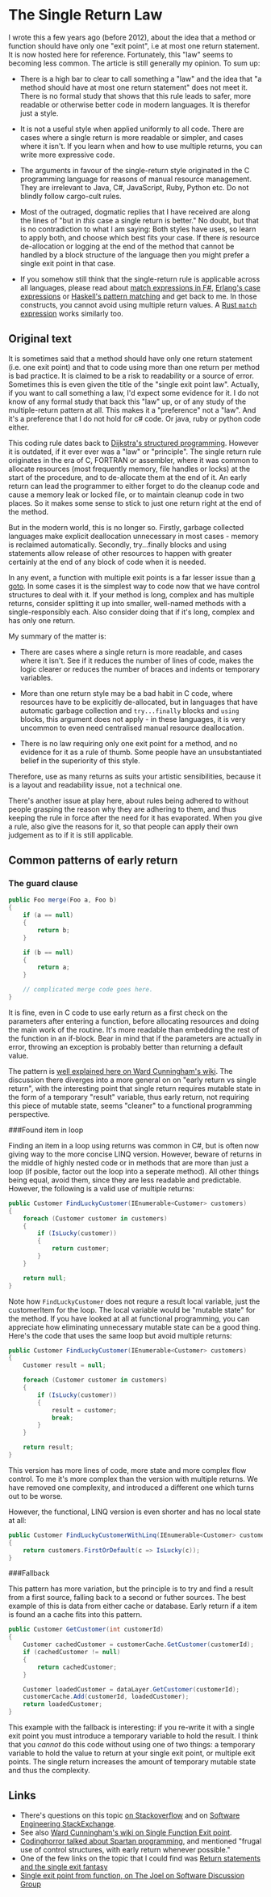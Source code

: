 # The Single Return Law

I wrote this a few years ago (before 2012), about the idea that a method or function should have only one "exit point", i.e at most one return statement. It is now hosted here for reference.  Fortunately, this "law" seems to becoming less common. The article is still generally my opinion. To sum up:

* There is a high bar to clear to call something a "law" and the idea that "a method should have at most one return statement" does not meet it. There is no formal study that shows that this rule leads to safer, more readable or otherwise better code in modern languages. It is therefor just a style. 

* It is not a useful style when applied uniformly to all code. There are cases where a single return is more readable or simpler, and cases where it isn't.  If you learn when and how to use multiple returns, you can write more expressive code. 

* The arguments in favour of the single-return style originated in the C programming language for reasons of manual resource management. They are irrelevant to Java, C#, JavaScript, Ruby, Python etc. Do not blindly follow cargo-cult rules.

* Most of the outraged, dogmatic replies that I have received are along the lines of "but in _this_ case a single return is better." No doubt, but that is no contradiction to what I am saying: Both styles have uses, so learn to apply both, and choose which best fits your case. If there _is_ resource de-allocation or logging at the end of the method that cannot be handled by a block structure of the language then you might prefer a single exit point in that case.

* If you somehow still think that the single-return rule is applicable across all languages, please read about [match expressions in F#](https://docs.microsoft.com/en-us/dotnet/articles/fsharp/language-reference/match-expressions), [Erlang's case expressions](http://erlang.org/doc/reference_manual/expressions.html#id80767) or [Haskell's pattern matching](https://en.wikibooks.org/wiki/Haskell/Pattern_matching) and get back to me. In those constructs, you cannot avoid using multiple return values. A [Rust `match` expression](https://doc.rust-lang.org/book/match.html) works similarly too.

## Original text

It is sometimes said that a method should have only one return statement (i.e. one exit point) and that to code using more than one return per method is bad practice. It is claimed to be a risk to readability or a source of error. Sometimes this is even given the title of the "single exit point law".  Actually, if you want to call something a law, I'd expect some evidence for it. I do not know of any formal study that back this "law" up, or of any study of the multiple-return pattern at all. This makes it a "preference" not a "law". And it's a preference that I do not hold for c# code. Or java, ruby or python code either.

This coding rule dates back to [Dijkstra's structured programming](http://en.wikipedia.org/wiki/Structured_programming). However it is outdated, if it ever ever was a "law" or "principle". The single return rule originates in the era of C, FORTRAN or assembler, where it was common to allocate resources (most frequently memory, file handles or locks) at the start of the procedure, and to de-allocate them at the end of it. An early return can lead the programmer  to either forget to do the cleanup code and cause a memory leak or locked file, or to maintain cleanup code in two places. So it makes some sense to stick to just one return right at the end of the method.

But in the modern world, this is no longer so. Firstly, garbage collected languages make explicit deallocation unnecessary in most cases - memory is reclaimed automatically. Secondly, try...finally blocks and using statements allow release of other resources to happen with greater certainly at the end of any block of code when it is needed.

In any event, a function with multiple exit points is a far lesser issue than [a goto](http://www.u.arizona.edu/~rubinson/copyright_violations/Go_To_Considered_Harmful.html). In some cases it is the simplest way to code now that we have control structures to deal with it.  If your method is long, complex and has multiple returns, consider splitting it up into smaller, well-named methods with a single-responsibly each. Also consider doing that if it's long, complex and has only one return.


My summary of the matter is:


* There are cases where a single return is more readable, and cases where it isn't. See if it reduces the number of lines of code, makes the logic clearer or reduces the number of braces and indents or temporary variables.

* More than one return style may be a bad habit in C code, where resources have to be explicitly de-allocated, but in languages that have automatic garbage collection and `try...finally` blocks and `using` blocks, this argument does not apply - in these languages, it is very uncommon to even need centralised manual resource deallocation.
 
* There is no law requiring only one exit point for a method, and no evidence for it as a rule of thumb. Some people have an unsubstantiated belief in the superiority of this style.

Therefore, use as many returns as suits your artistic sensibilities, because it is a layout and readability issue, not a technical one.

There's another issue at play here, about rules being adhered to without people grasping the reason why they are adhering to them, and thus keeping the rule in force after the need for it has evaporated. When you give a rule, also give the reasons for it, so that people can apply their own judgement as to if it is still applicable.

## Common patterns of early return

### The guard clause
```csharp 
public Foo merge(Foo a, Foo b)
{
    if (a == null)
    {
        return b;
    }

    if (b == null)
    {
        return a;
    }

    // complicated merge code goes here.
}
```

It is fine, even in C code to use early return as a first check on the parameters after entering a function, before allocating resources and doing the main work of the routine. It's more readable than embedding the rest of the function in an if-block. Bear in mind that if the parameters are actually in error, throwing an exception is probably better than returning a default value.


The pattern is [well explained here on Ward Cunningham's wiki](http://www.c2.com/cgi/wiki?GuardClause). The discussion there diverges into a more general on on "early return vs single return", with the interesting point that single return requires mutable state in the form of a temporary "result" variable, thus early return, not requiring this piece of mutable state, seems "cleaner" to a functional programming perspective.

###Found item in loop

Finding an item in a loop using returns was common in C#, but is often now giving way to the more concise LINQ version.  However, beware of returns in the middle of highly nested code or in methods that are more than just a loop (if posible, factor out the loop into a seperate method).  All other things being equal, avoid them, since they are less readable and predictable. However, the following is a valid use of multiple returns:

```csharp 
public Customer FindLuckyCustomer(IEnumerable<Customer> customers)
{
    foreach (Customer customer in customers)
    {
        if (IsLucky(customer))
        {
            return customer;
        }
    }

    return null;
}
```

Note how `FindLuckyCustomer` does not requre a result local variable, just the customerItem for the loop. The local variable would be "mutable state" for the method. If you have looked at all at functional programming, you can appreciate how eliminating unnecessary mutable state can be a good thing. Here's the code that uses the same loop but avoid multiple returns:

```csharp
public Customer FindLuckyCustomer(IEnumerable<Customer> customers)
{
    Customer result = null;

    foreach (Customer customer in customers)
    {
        if (IsLucky(customer))
        {
            result = customer;
            break;
        }
    }

    return result;
}
```

This version has more lines of code, more state and more complex flow control. To me it's more complex than the version with multiple returns. We have removed one complexity, and introduced a different one which turns out to be worse.


However, the functional, LINQ version is even shorter and has no local state at all:

```csharp
public Customer FindLuckyCustomerWithLinq(IEnumerable<Customer> customers)
{
    return customers.FirstOrDefault(c => IsLucky(c));
}
```

###Fallback

This pattern has more variation, but the principle is to try and find a result from a first source, falling back to a second or futher sources. The best example of this is data from either cache or database. Early return if a item is found an a cache fits into this pattern.

```csharp
public Customer GetCustomer(int customerId)
{
    Customer cachedCustomer = customerCache.GetCustomer(customerId);
    if (cachedCustomer != null)
    {
        return cachedCustomer;
    }

    Customer loadedCustomer = dataLayer.GetCustomer(customerId);
    customerCache.Add(customerId, loadedCustomer);
    return loadedCustomer;
}
```

This example with the fallback is interesting: if you re-write it with a single exit point you must introduce a temporary variable to hold the result. I think that you *cannot* do this code without using one of two things: a temporary variable to hold the value to return at your single exit point, or multiple exit points. The single return increases the amount of temporary mutable state and thus the complexity.

## Links

*  There's questions on this topic [on Stackoverflow](http://stackoverflow.com/questions/36707/should-a-function-have-only-one-return-statement) and on [Software Engineering StackExchange](http://softwareengineering.stackexchange.com/questions/118703/where-did-the-notion-of-one-return-only-come-from).
* See also [Ward Cunningham's wiki on Single Function Exit point](http://c2.com/cgi/wiki?SingleFunctionExitPoint).
* [Codinghorror talked about Spartan programming](http://www.codinghorror.com/blog/2008/07/spartan-programming.html), and mentioned "frugal use of control structures, with early return whenever possible."
*  One of the few links on the topic that I could find was [Return statements and the single exit fantasy](http://www.leepoint.net/JavaBasics/methods/method-commentary/methcom-30-multiple-return.html)
* [Single exit point from function, on 
The Joel on Software Discussion Group](http://discuss.joelonsoftware.com/default.asp?joel.3.325456.34)


